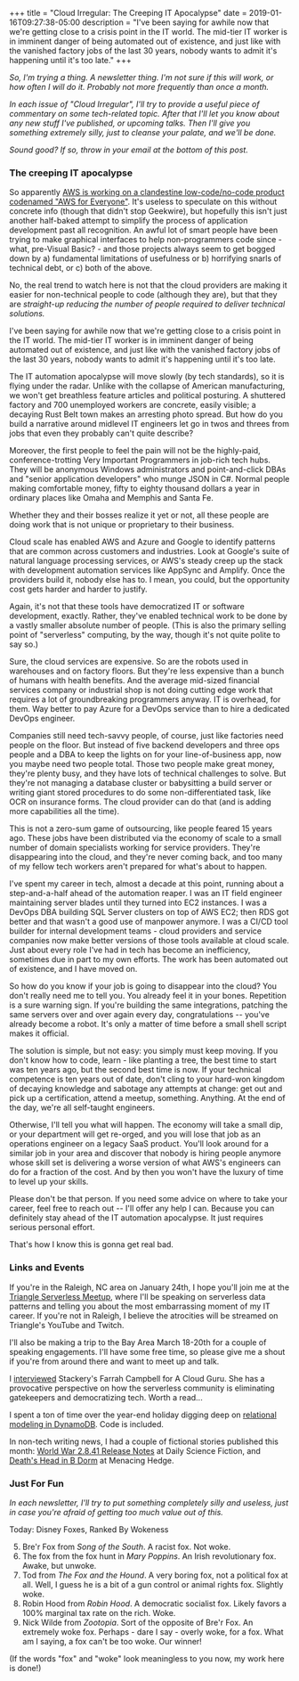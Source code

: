 +++
title = "Cloud Irregular: The Creeping IT Apocalypse"
date = 2019-01-16T09:27:38-05:00
description = "I've been saying for awhile now that we're getting close to a crisis point in the IT world. The mid-tier IT worker is in imminent danger of being automated out of existence, and just like with the vanished factory jobs of the last 30 years, nobody wants to admit it's happening until it's too late."
+++

*So, I'm trying a thing. A newsletter thing. I'm not sure if this will work, or how often I will do it. Probably not more frequently than once a month.*

*In each issue of "Cloud Irregular", I'll try to provide a useful piece of commentary on some tech-related topic. After that I'll let you know about any new stuff I've published, or upcoming talks. Then I'll give you something extremely silly, just to cleanse your palate, and we'll be done.* 

*Sound good? If so, throw in your email at the bottom of this post.*

### The creeping IT apocalypse

So apparently [AWS is working on a clandestine low-code/no-code product codenamed "AWS for Everyone"](https://www.geekwire.com/2019/aws-everyone-new-clues-emerge-amazons-secretive-low-code-no-code-project/). It's useless to speculate on this without concrete info (though that didn't stop Geekwire), but hopefully this isn't just another half-baked attempt to simplify the process of application development past all recognition. An awful lot of smart people have been trying to make graphical interfaces to help non-programmers code since - what, pre-Visual Basic? - and those projects always seem to get bogged down by a) fundamental limitations of usefulness or b) horrifying snarls of technical debt, or c) both of the above.

No, the real trend to watch here is not that the cloud providers are making it easier for non-technical people to code (although they are), but that they are *straight-up reducing the number of people required to deliver technical solutions.*

I've been saying for awhile now that we're getting close to a crisis point in the IT world. The mid-tier IT worker is in imminent danger of being automated out of existence, and just like with the vanished factory jobs of the last 30 years, nobody wants to admit it's happening until it's too late.

The IT automation apocalypse will move slowly (by tech standards), so it is flying under the radar. Unlike with the collapse of American manufacturing, we won't get breathless feature articles and political posturing. A shuttered factory and 700 unemployed workers are concrete, easily visible; a decaying Rust Belt town makes an arresting photo spread. But how do you build a narrative around midlevel IT engineers let go in twos and threes from jobs that even they probably can't quite describe? 

Moreover, the first people to feel the pain will not be the highly-paid, conference-trotting Very Important Programmers in job-rich tech hubs. They will be anonymous Windows administrators and point-and-click DBAs and "senior application developers" who munge JSON in C#. Normal people making comfortable money, fifty to eighty thousand dollars a year in ordinary places like Omaha and Memphis and Santa Fe.

Whether they and their bosses realize it yet or not, all these people are doing work that is not unique or proprietary to their business. 

Cloud scale has enabled AWS and Azure and Google to identify patterns that are common across customers and industries. Look at Google's suite of natural language processing services, or AWS's steady creep up the stack with development automation services like AppSync and Amplify. Once the providers build it, nobody else has to. I mean, you could, but the opportunity cost gets harder and harder to justify. 

Again, it's not that these tools have democratized IT or software development, exactly. Rather, they've enabled technical work to be done by a vastly smaller absolute number of people. (This is also the primary selling point of "serverless" computing, by the way, though it's not quite polite to say so.)

Sure, the cloud services are expensive. So are the robots used in warehouses and on factory floors. But they're less expensive than a bunch of humans with health benefits. And the average mid-sized financial services company or industrial shop is not doing cutting edge work that requires a lot of groundbreaking programmers anyway. IT is overhead, for them. Way better to pay Azure for a DevOps service than to hire a dedicated DevOps engineer.

Companies still need tech-savvy people, of course, just like factories need people on the floor. But instead of five backend developers and three ops people and a DBA to keep the lights on for your line-of-business app, now you maybe need two people total. Those two people make great money, they're plenty busy, and they have lots of technical challenges to solve. But they're not managing a database cluster or babysitting a build server or writing giant stored procedures to do some non-differentiated task, like OCR on insurance forms. The cloud provider can do that (and is adding more capabilities all the time).

This is not a zero-sum game of outsourcing, like people feared 15 years ago. These jobs have been distributed via the economy of scale to a small number of domain specialists working for service providers. They're disappearing into the cloud, and they're never coming back, and too many of my fellow tech workers aren't prepared for what's about to happen.

I've spent my career in tech, almost a decade at this point, running about a step-and-a-half ahead of the automation reaper. I was an IT field engineer maintaining server blades until they turned into EC2 instances. I was a DevOps DBA building SQL Server clusters on top of AWS EC2; then RDS got better and that wasn't a good use of manpower anymore. I was a CI/CD tool builder for internal development teams - cloud providers and service companies now make better versions of those tools available at cloud scale. Just about every role I've had in tech has become an inefficiency, sometimes due in part to my own efforts. The work has been automated out of existence, and I have moved on. 

So how do you know if your job is going to disappear into the cloud? You don't really need me to tell you. You already feel it in your bones. Repetition is a sure warning sign. If you're building the same integrations, patching the same servers over and over again every day, congratulations -- you've already become a robot. It's only a matter of time before a small shell script makes it official.

The solution is simple, but not easy: you simply must keep moving. If you don't know how to code, learn - like planting a tree, the best time to start was ten years ago, but the second best time is now. If your technical competence is ten years out of date, don't cling to your hard-won kingdom of decaying knowledge and sabotage any attempts at change: get out and pick up a certification, attend a meetup, something. Anything. At the end of the day, we're all self-taught engineers.

Otherwise, I'll tell you what will happen. The economy will take a small dip, or your department will get re-orged, and you will lose that job as an operations engineer on a legacy SaaS product. You'll look around for a similar job in your area and discover that nobody is hiring people anymore whose skill set is delivering a worse version of what AWS's engineers can do for a fraction of the cost. And by then you won't have the luxury of time to level up your skills.

Please don't be that person. If you need some advice on where to take your career, feel free to reach out -- I'll offer any help I can. Because you can definitely stay ahead of the IT automation apocalypse. It just requires serious personal effort. 

That's how I know this is gonna get real bad.

### Links and Events

If you're in the Raleigh, NC area on January 24th, I hope you'll join me at the [Triangle Serverless Meetup](https://www.meetup.com/TriangleServerless/events/257885233/), where I'll be speaking on serverless data patterns and telling you about the most embarrassing moment of my IT career. If you're not in Raleigh, I believe the atrocities will be streamed on Triangle's YouTube and Twitch.

I'll also be making a trip to the Bay Area March 18-20th for a couple of speaking engagements. I'll have some free time, so please give me a shout if you're from around there and want to meet up and talk.

I [interviewed](https://read.acloud.guru/how-serverless-is-breaking-down-barriers-in-tech-9b32d7fbf9e7) Stackery's Farrah Campbell for A Cloud Guru. She has a provocative perspective on how the serverless community is eliminating gatekeepers and democratizing tech. Worth a read...

I spent a ton of time over the year-end holiday digging deep on [relational modeling in DynamoDB](https://www.trek10.com/blog/dynamodb-single-table-relational-modeling/). Code is included.

In non-tech writing news, I had a couple of fictional stories published this month: [World War 2.8.41 Release Notes](https://dailysciencefiction.com/science-fiction/future-societies/forrest-brazeal/world-war-2841-release-notes) at Daily Science Fiction, and [Death's Head in B Dorm](https://menacinghedge.com/winter2019/entry-brazeal.php) at Menacing Hedge.

### Just For Fun
*In each newsletter, I'll try to put something completely silly and useless, just in case you're afraid of getting too much value out of this.*

Today: Disney Foxes, Ranked By Wokeness

5. Bre'r Fox from *Song of the South*. A racist fox. Not woke.
4. The fox from the fox hunt in *Mary Poppins*. An Irish revolutionary fox. Awake, but unwoke.
3. Tod from *The Fox and the Hound*. A very boring fox, not a political fox at all. Well, I guess he is a bit of a gun control or animal rights fox. Slightly woke.
2. Robin Hood from *Robin Hood*. A democratic socialist fox. Likely favors a 100% marginal tax rate on the rich. Woke.
1. Nick Wilde from *Zootopia*. Sort of the opposite of Bre'r Fox. An extremely woke fox. Perhaps - dare I say - overly woke, for a fox. What am I saying, a fox can't be too woke. Our winner!

(If the words "fox" and "woke" look meaningless to you now, my work here is done!)